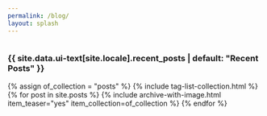 ```yaml
---
permalink: /blog/
layout: splash
---
```


 <!-- Son yazılar-->
<div class="list__item_border_posts">
    <div class="archive_subtitle_container" >
  <span class="archive__subtitle_span" style="display:inline-block;">
    <h3 class="archive__subtitle">{{ site.data.ui-text[site.locale].recent_posts | default: "Recent Posts" }}</h3>
  </span>
  {% assign of_collection = "posts" %}
  <span class="archive__subtitle_tag">{% include tag-list-collection.html %}</span>
  </div>
  {% for post in site.posts %}
    {% include archive-with-image.html item_teaser="yes" item_collection=of_collection %}
  {% endfor %}
</div>